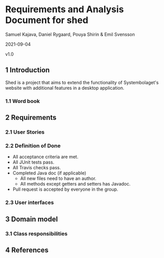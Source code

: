 # Requirements and Analysis Document for shed

Samuel Kajava, Daniel Rygaard, Pouya Shirin & Emil Svensson

2021-09-04

v1.0

## 1 Introduction

Shed is a project that aims to extend the functionality of Systembolaget's website with additional features in a desktop application.

### 1.1 Word book

## 2 Requirements

### 2.1 User Stories

### 2.2 Definition of Done

- All acceptance criteria are met.
- All JUnit tests pass.
- All Travis checks pass.
- Completed Java doc (if applicable)
  - All new files need to have an author.
  - All methods except getters and setters has Javadoc.
- Pull request is accepted by everyone in the group.

### 2.3 User interfaces

## 3 Domain model

### 3.1 Class responsibilities

## 4 References
